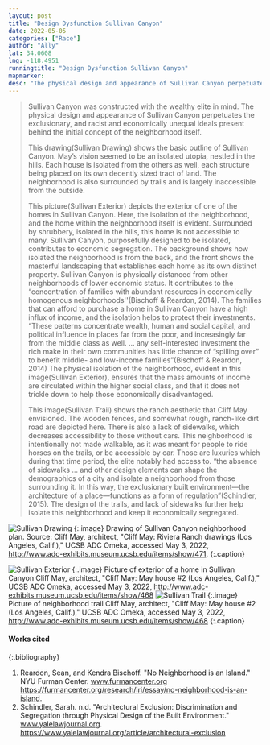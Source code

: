 ```yaml
---
layout: post
title: "Design Dysfunction Sullivan Canyon"
date: 2022-05-05
categories: ["Race"]
author: "Ally"
lat: 34.0608
lng: -118.4951
runningtitle: "Design Dysfunction Sullivan Canyon"
mapmarker: 
desc: "The physical design and appearance of Sullivan Canyon perpetuates the exclusionary, and racist and economically unequal ideals present behind the initial concept of the neighborhood itself."
---
```

> Sullivan Canyon was constructed with the wealthy elite in mind. The physical design and appearance of Sullivan Canyon perpetuates the exclusionary, and racist and economically unequal ideals present behind the initial concept of the neighborhood itself.
> 
> This drawing(Sullivan Drawing) shows the basic outline of Sullivan Canyon. May’s vision seemed to be an isolated utopia, nestled in the hills. Each house is isolated from the others as well, each structure being placed on its own decently sized tract of land. The neighborhood is also surrounded by trails and is largely inaccessible from the outside.
> 
> This picture(Sullivan Exterior) depicts the exterior of one of the homes in Sullivan Canyon. Here, the isolation of the neighborhood, and the home within the neighborhood itself is evident. Surrounded by shrubbery, isolated in the hills, this home is not accessible to many. Sullivan Canyon, purposefully designed to be isolated, contributes to economic segregation. The background shows how isolated the neighborhood is from the back, and the front shows the masterful landscaping that establishes each home as its own distinct property. Sullivan Canyon is physically distanced from other neighborhoods of lower economic status. It contributes to the “concentration of families with abundant resources in economically homogenous neighborhoods''(Bischoff & Reardon, 2014).  The families that can afford to purchase a home in Sullivan Canyon have a high influx of income, and the isolation helps to protect their investments. “These patterns concentrate wealth, human and social capital, and political influence in places far from the poor, and increasingly far from the middle class as well. …  any self-interested investment the rich make in their own communities has little chance of “spilling over” to benefit middle- and low-income families”(Bischoff & Reardon, 2014) The physical isolation of the neighborhood, evident in this image(Sullivan Exterior), ensures that the mass amounts of income are circulated within the higher social class, and that it does not trickle down to help those economically disadvantaged.
> 
> This image(Sullivan Trail) shows the ranch aesthetic that Cliff May envisioned. The wooden fences, and somewhat rough, ranch-like dirt road are depicted here. There is also a lack of sidewalks, which decreases accessibility to those without cars. This neighborhood is intentionally not made walkable, as it was meant for people to ride horses on the trails, or be accessible by car. Those are luxuries which during that time period, the elite notably had access to. “the absence of sidewalks … and other design elements can shape the demographics of a city and isolate a neighborhood from those surrounding it. In this way, the exclusionary built environment—the architecture of a place—functions as a form of regulation”(Schindler, 2015). The design of the trails, and lack of sidewalks further help isolate this neighborhood and keep it economically segregated. 

![Sullivan Drawing](sullivan_phase1_image1.png)
   {:.image} 
Drawing of Sullivan Canyon neighborhood plan. Source: Cliff May, architect, "Cliff May: Riviera Ranch drawings (Los Angeles, Calif.)," UCSB ADC Omeka, accessed May 3, 2022, http://www.adc-exhibits.museum.ucsb.edu/items/show/471.
   {:.caption} 

![Sullivan Exterior](sullivan_phase1_image2.png)
   {:.image} 
Picture of exterior of a home in Sullivan Canyon  Cliff May, architect, "Cliff May: May house #2 (Los Angeles, Calif.)," UCSB ADC Omeka, accessed May 3, 2022, http://www.adc-exhibits.museum.ucsb.edu/items/show/468
![Sullivan Trail](sullivan_phase1_image3.png)
   {:.image} 
Picture of neighborhood trail   Cliff May, architect, "Cliff May: May house #2 (Los Angeles, Calif.)," UCSB ADC Omeka, accessed May 3, 2022, http://www.adc-exhibits.museum.ucsb.edu/items/show/468
   {:.caption} 


#### Works cited

{:.bibliography}
1. Reardon, Sean, and Kendra Bischoff. "No Neighborhood is an Island." NYU Furman Center. 
www.furmancenter.org
https://furmancenter.org/research/iri/essay/no-neighborhood-is-an-island. 
2. Schindler, Sarah. n.d. "Architectural Exclusion: Discrimination and Segregation through Physical Design of the Built Environment." www.yalelawjournal.org. https://www.yalelawjournal.org/article/architectural-exclusion
